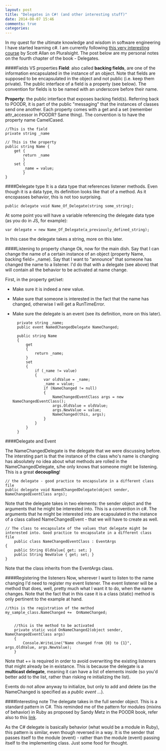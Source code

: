 ```yaml
---
layout: post
title: "Delegates in C#! (and other interesting stuff)"
date: 2014-08-07 15:46
comments: true
categories: 
---
```


In my quest for the ultimate knowledge and wisdom in software engineering I have started learning c#. I am currently following [this very interesting course][link1] by Scott Allan on Pluralsight. The post below are my personal notes on the fourth chapter of the book - Delegates.


####Fields VS properties
**Field**: also called **backing fields**, are one of the information encapsulated in the instance of an object. Note that fields are supposed to be encapsulated in the object and not public (i.e. keep them private). The public interface of a field is a property (see below). The convention for fields is to be named with an underscore before their name.

**Property**: the public interface that exposes backing field(s). Referring back to POODR, it is part of the public "messaging" that the instances of classes send one another. Each property comes with a get and a set (remember attr_accessor in POODR? Same thing). The convention is to have the property name CamelCased.

	//This is the field
	private string _name

	// This is the property		
	public string Name {
		get {
			return _name
			}
		set {
			_name = value;
			}
	}


####Delegate type
It is a data type that references listener methods. Even though it is a data type, its definition looks like that of a method. As it encopasses behavior, this is not too surprising. 

	public delegate void Name_Of_Delegate(string some_string);
	
At some point you will have a variable referencing the delegate data type (as you do in JS, for example):
	
	var delegate = new Name_Of_Delegate(a_previously_defined_string); 

In this case the delegate takes a string, more on this later.

####Listening to property change
Ok, now for the main dish. Say that I can change the name of a certain instance of an object (property Name, backing field= _name). Say that I want to "announce" that someone has changed the name to a listener. I'd do that with a delegate (see above) that will contain all the behavior to be activated at name change.

First, in the property get/set:	
* Make sure it is indeed a new value.
* Make sure that someone is interested in the fact that the name has changed, otherwise I will get a RunTimeError.
* Make sure the delegate is an event (see its definition, more on this later).

        private string _name;
        public event NamedChangedDelegate NameChanged;
        
        public string Name        {            get            {                return _name;            }            set            {                if (_name != value)                {                    var oldValue = _name;                    _name = value;                    if (NameChanged != null)                    {                        NameChangedEventClass args = new NameChangedEventClass();                        args.OldValue = oldValue;                        args.NewValue = value;                        NameChanged(this, args);                    }                }            }        }
####Delegate and EventThe NameChangedDelegate is the delegate that we were discussing before. The intersting part is that the instance of the class who's name is changing has absolutely no idea about what methods are rolled in the NameChangedDelegate, s/he only knows that someone might be listening. This is a great **decoupling**!
	// the delegate - good practice to encapsulate in a different class file	    public delegate void NamedChangedDelegate(object sender, NameChangedEventClass args);Note that the delegate takes in two elements: the sender object and the arguments that he might be interested into. This is a convention in c#. The arguments that he might be interested into are ecapsulated in the instance of a class callsed NameChangedEvent - that we will have to create as well.      
	// The class to encapsulate of the values that delegate might be interested into. Good practice to encapsulate in a different class file		
	    public class NameChangedEventClass : EventArgs    {        public String OldValue{ get; set; }        public String NewValue { get; set; }    }		

Note that the class inherits from the EventArgs class.

####Registering the listenersNow, wherever I want to listen to the name changing I'd need to register my event listener. The event listener will be a method that does, well, pretty much what I want it to do, when the name changes. Note that the fact that in this case it is a class (static) method is only pertinent to the example at hand.
	//this is the registration of the method 	my_sample_class.NameChanged += 	OnNameChanged;
	
		//this is the method to be activated	        private static void OnNameChanged2(object sender, NameChangedEventClass args)        {            Console.WriteLine("Name changed from {0} to {1}", args.OldValue, args.NewValue);        }

Note that += is required in order to avoid overwriting the existing listeners that might already be in existance. This is because the delegate is a **multicast delegate**, meaning it can have a list of elements inside (so you'd better add to the list, rather than risking re initializing the list). 

Events do not allow anyway to initialize, but only to add and delete (as the NameChanged is specified as a *public event ...*).


####Interesting note
The delegate takes in the full sender object. This is a standard pattern in C#. This reminded me of the pattern for modules (mixins of behavior) in Ruby as proposed by Sandy Metz in the POODR book, refer also to this [link]. 

As the C# delegate is basically behavior (what would be a module in Ruby), this pattern is similar, even though reversed in a way. It is the sender that passes itself to the module (event) - rather than the module (event) passing itself to the implementing class. Just some food for thought.


[link]:http://andreahk5.github.io/blog/2014/04/22/chapter-7-of-poodr-modules-and-inheritance-extended-edition/ 

[link1]:http://pluralsight.com/training/Player?author=scott-allen&name=csharp-fundamentals-csharp5-m4&clip=4&course=csharp-fundamentals-csharp5



